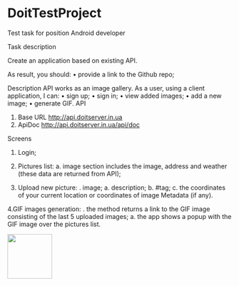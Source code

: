 # DoitTestProject

Test task for position Android developer

Task description

Create an application based on existing API.

As result, you should:
•	provide a link to the Github repo;

Description
API works as an image gallery.
As a user, using a client application, I can:
•	sign up;
•	sign in;
•	view added images;
•	add a new image;
•	generate GIF.
API
1.	Base URL http://api.doitserver.in.ua
2.	ApiDoc http://api.doitserver.in.ua/api/doc

Screens
1.	Login;

2.	Pictures list:
a.	image section includes the image, address and weather (these data are returned from API);

3.	Upload new picture:
 .	image;
a.	description;
b.	#tag;
c.	the coordinates of your current location or coordinates of image Metadata (if any).

4.GIF images generation:
 .	the method returns a link to the GIF image consisting of the last 5 uploaded images;
a.	the app shows a popup with the GIF image over the pictures list.

<img src="https://lh3.googleusercontent.com/hvA-_dUvyFxlEeN4jvi0CvRi5X1GVVp_B-7Y4PpS33PacjydQIsxzLfMAqZ4ZsES9H_VjQlr6yRVdn0bxGo09rTtWLm0ALVlC0rc9Bpbi1Ca8V-yVZ7GKaaaqktcpXH-gUyL9Z4qfAys-TU8QoQYHoW9bDbJXN_VYkfZ6uPvROFdXGAMkstHsv05tUEXVa8SIQJUwvBbBm5S4oN87eAbG1mdx2iEE6EYGFgPWZB3Ltp8USE5s0PVE74ckiE9oAcaap82afTOh0bRTjj9X40PDbVB44U3-ECVFE7Nft4BmJDkm1WGNMsXlgtppfNOYRlpzVyRrTV22h2lcn4W4XuDqFGhLXZfQrgoSoxh9oKVME2cXrkeSskFbzMVrWY1F3rrg4pOg8g9AvYYN6wvPQGT6Rflf9Vz6BV58EiKuCBL_DEI5DR-ByCyEaoZTwfsaJg5iiGmeD0Y-SujJ7vyvHoV_JvMcHBG1kFlxRaD8AOOsy7k4evCxrvZxWgUQ0xa8ELY6YEG2-6aOC7JMPOKovbmtvg3fZ8dfMK9oL0-95_HuuTLr1Xy5Va2KM_bje4TiuJZ8WmnkgWa01JY7_4C-7Ls0TUYMmpgAgTCSdYhtz2OaQ=w980-h949-no" style=" width:100px ; height:100px " />


